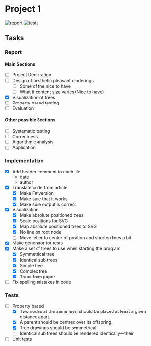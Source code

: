 # Project 1 

![report](https://img.shields.io/github/workflow/status/dat4/02257-1/report?label=Report&style=for-the-badge)
![tests](https://img.shields.io/github/workflow/status/dat4/02257-1/.NET?label=TEST&style=for-the-badge)

## Tasks

### Report

#### Main Sections

- [ ] Project Declaration
- [ ] Design of aesthetic pleasant renderings
  - [ ] Some of the nice to have
  - [ ] What if content size varies (Nice to have)
- [x] Visualization of trees
- [ ] Property based testing
- [ ] Evaluation

#### Other possible Sections

- [ ] Systematic testing
- [ ] Correctness
- [ ] Algorithmic analysis
- [ ] Application

### Implementation

- [x] Add header comment to each file
  - date
  - author
- [x] Translate code from article
  - [x] Make F# version
  - [x] Make sure that it works
  - [x] Make sure output is correct
- [x] Visualization
  - [x] Make absolute positioned trees 
  - [x] Scale positions for SVG
  - [x] Map absolute positioned trees to SVG
  - [x] No line on root node
  - [ ] Move letter to center of position and shorten lines a bit
- [x] Make generator for tests
- [x] Make a set of trees to use when starting the program
  - [x] Symmetrical tree
  - [x] Identical sub trees
  - [x] Simple tree
  - [x] Complex tree
  - [x] Trees from paper
- [ ] Fix spelling mistakes in code
  
### Tests

- [ ] Property based 
  - [x] Two nodes at the same level should be placed at least a given distance apart.
  - [x] A parent should be centred over its offspring.
  - [x] Tree drawings should be symmetrical 
  - [ ] Identical sub trees should be rendered identically—their
- [ ] Unit tests

